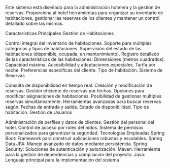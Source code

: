 Este sistema está diseñado para la administración hotelera y la gestión de reservas.
Proporciona al hotel herramientas para organizar su inventario de habitaciones, gestionar las reservas de los clientes y mantener un control detallado sobre las mismas.

Características Principales
Gestión de Habitaciones

Control integral del inventario de habitaciones.
Soporte para múltiples categorías y tipos de habitaciones.
Supervisión del estado de las habitaciones (disponible, ocupada, en mantenimiento).
Registro detallado de las características de las habitaciones:
Dimensiones (metros cuadrados).
Capacidad máxima.
Accesibilidad y adaptaciones especiales.
Tarifa por noche.
Preferencias específicas del cliente.
Tipo de habitación.
Sistema de Reservas

Consulta de disponibilidad en tiempo real.
Creación y modificación de reservas.
Gestión eficiente de reservas por fechas.
Opciones para modificar asignaciones de habitaciones.
Posibilidad de gestionar múltiples reservas simultáneamente.
Herramientas avanzadas para buscar reservas según:
Fechas de entrada y salida.
Estado de disponibilidad.
Tipo de habitación.
Gestión de Usuarios

Administración de perfiles y datos de clientes.
Gestión del personal del hotel.
Control de acceso por roles definidos.
Sistema de permisos personalizados para garantizar la seguridad.
Tecnologías Empleadas
Spring Boot: Framework para construir aplicaciones robustas y escalables.
Spring Data JPA: Manejo avanzado de datos mediante persistencia.
Spring Security: Soluciones de autenticación y autorización.
Maven: Herramienta para la gestión de dependencias y compilación del proyecto.
Java: Lenguaje principal para la implementación del sistema